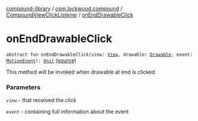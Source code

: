 [compound-library](../../index.md) / [com.lockwood.compound](../index.md) / [CompoundViewClickListener](index.md) / [onEndDrawableClick](./on-end-drawable-click.md)

# onEndDrawableClick

`abstract fun onEndDrawableClick(view: `[`View`](https://developer.android.com/reference/android/view/View.html)`, drawable: `[`Drawable`](https://developer.android.com/reference/android/graphics/drawable/Drawable.html)`, event: `[`MotionEvent`](https://developer.android.com/reference/android/view/MotionEvent.html)`): `[`Unit`](https://kotlinlang.org/api/latest/jvm/stdlib/kotlin/-unit/index.html) [(source)](https://github.com/lndmflngs/compound-text-view/tree/master/compound-library/src/main/java/com/lockwood/compound/CompoundViewClickListener.kt#L42)

This method will be invoked when drawable at end is clicked

### Parameters

`view` - that received the click

`event` - containing full information about the event